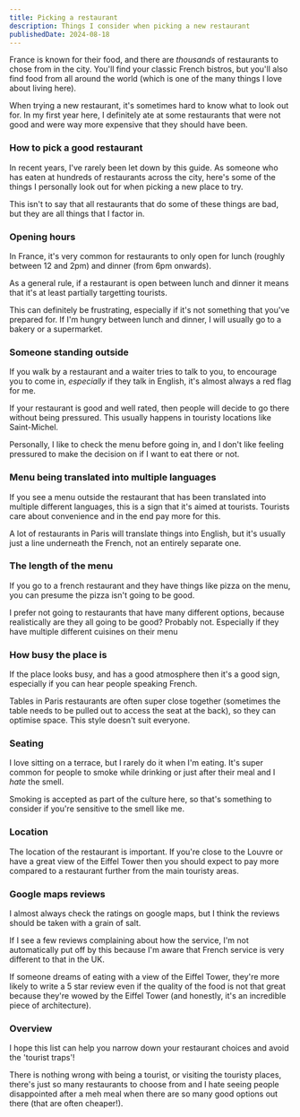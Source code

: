 ```yaml
---
title: Picking a restaurant
description: Things I consider when picking a new restaurant
publishedDate: 2024-08-18
---
```


France is known for their food, and there are _thousands_ of restaurants to chose from in the city. You'll find your classic French bistros, but you'll also find food from all around the world (which is one of the many things I love about living here).

When trying a new restaurant, it's sometimes hard to know what to look out for. In my first year here, I definitely ate at some restaurants that were not good and were way more expensive that they should have been.

### How to pick a good restaurant

In recent years, I've rarely been let down by this guide. As someone who has eaten at hundreds of restaurants across the city, here's some of the things I personally look out for when picking a new place to try.

This isn't to say that all restaurants that do some of these things are bad, but they are all things that I factor in.

### Opening hours

In France, it's very common for restaurants to only open for lunch (roughly between 12 and 2pm) and dinner (from 6pm onwards).

As a general rule, if a restaurant is open between lunch and dinner it means that it's at least partially targetting tourists.

This can definitely be frustrating, especially if it's not something that you've prepared for. If I'm hungry between lunch and dinner, I will usually go to a bakery or a supermarket.

### Someone standing outside

If you walk by a restaurant and a waiter tries to talk to you, to encourage you to come in, _especially_ if they talk in English, it's almost always a red flag for me.

If your restaurant is good and well rated, then people will decide to go there without being pressured. This usually happens in touristy locations like Saint-Michel.

Personally, I like to check the menu before going in, and I don't like feeling pressured to make the decision on if I want to eat there or not.

### Menu being translated into multiple languages

If you see a menu outside the restaurant that has been translated into multiple different languages, this is a sign that it's aimed at tourists. Tourists care about convenience and in the end pay more for this.

A lot of restaurants in Paris will translate things into English, but it's usually just a line underneath the French, not an entirely separate one.

### The length of the menu

If you go to a french restaurant and they have things like pizza on the menu, you can presume the pizza isn't going to be good.

I prefer not going to restaurants that have many different options, because realistically are they all going to be good? Probably not. Especially if they have multiple different cuisines on their menu

### How busy the place is

If the place looks busy, and has a good atmosphere then it's a good sign, especially if you can hear people speaking French.

Tables in Paris restaurants are often super close together (sometimes the table needs to be pulled out to access the seat at the back), so they can optimise space. This style doesn't suit everyone.

### Seating

I love sitting on a terrace, but I rarely do it when I'm eating. It's super common for people to smoke while drinking or just after their meal and I _hate_ the smell.

Smoking is accepted as part of the culture here, so that's something to consider if you're sensitive to the smell like me.

### Location

The location of the restaurant is important. If you're close to the Louvre or have a great view of the Eiffel Tower then you should expect to pay more compared to a restaurant further from the main touristy areas.

### Google maps reviews

I almost always check the ratings on google maps, but I think the reviews should be taken with a grain of salt.

If I see a few reviews complaining about how the service, I'm not automatically put off by this because I'm aware that French service is very different to that in the UK.

If someone dreams of eating with a view of the Eiffel Tower, they're more likely to write a 5 star review even if the quality of the food is not that great because they're wowed by the Eiffel Tower (and honestly, it's an incredible piece of architecture).

### Overview

I hope this list can help you narrow down your restaurant choices and avoid the 'tourist traps'!

There is nothing wrong with being a tourist, or visiting the touristy places, there's just so many restaurants to choose from and I hate seeing people disappointed after a meh meal when there are so many good options out there (that are often cheaper!).
